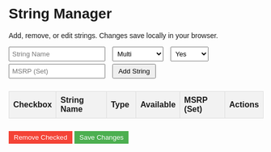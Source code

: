 <html lang="en">
<head>
  <meta charset="UTF-8">
  <meta name="viewport" content="width=device-width, initial-scale=1.0">
  <title>String Manager</title>
  <style>
    body { font-family: Arial, sans-serif; margin: 20px; }
    table { border-collapse: collapse; width: 100%; margin-bottom: 20px; }
    th, td { border: 1px solid #ddd; padding: 8px; text-align: left; }
    th { background-color: #f2f2f2; cursor: pointer; }
    th:hover { background-color: #ddd; }
    form { margin-bottom: 20px; }
    input[type="text"], select { margin-right: 10px; padding: 5px; }
    button { padding: 5px 10px; margin: 5px 0; }
    .remove-btn { background-color: #f44336; color: white; border: none; cursor: pointer; }
    .save-btn { background-color: #4CAF50; color: white; border: none; cursor: pointer; }
    .sort-arrow { margin-left: 5px; }
    .review { display: none; margin-top: 5px; padding: 5px; border: 1px solid #ccc; background: #f9f9f9; max-width: 300px; }
    a { color: #0066cc; text-decoration: none; }
    a:hover { text-decoration: underline; }
  </style>
</head>
<body>
  <h1> String Manager</h1>
  <p>Add, remove, or edit strings. Changes save locally in your browser.</p>

  <form id="addForm">
    <input type="text" id="stringName" placeholder="String Name" required>
    <select id="type">
      <option value="Multi">Multi</option>
      <option value="Syn">Synthetic</option>
      <option value="Poly">Poly</option>
      <option value="Natural Gut">Natural Gut</option>
    </select>
    <select id="available">
      <option value="Yes">Yes</option>
      <option value="No">No</option>
      <option value="Limited">Limited</option>
    </select>
    <input type="text" id="msrp" placeholder="MSRP (Set)" required>
    <button type="submit">Add String</button>
  </form>

  <table id="stringTable">
    <thead>
      <tr>
        <th>Checkbox</th>
        <th onclick="sortTable(1)">String Name<span id="sortNameArrow" class="sort-arrow"></span></th>
        <th onclick="sortTable(2)">Type<span id="sortTypeArrow" class="sort-arrow"></span></th>
        <th>Available</th>
        <th>MSRP (Set)</th>
        <th>Actions</th>
      </tr>
    </thead>
    <tbody>
      <!-- Strings will be loaded here -->
    </tbody>
  </table>

  <button class="remove-btn" onclick="removeChecked()">Remove Checked</button>
  <button class="save-btn" onclick="saveChanges()">Save Changes</button>

  <script>
    let strings = JSON.parse(localStorage.getItem('timStringList')) || [
      { name: "Wilson Poly Last", type: "Poly", available: "No", msrp: "$8.00 (est.)" },
      { name: "Asics Resolution 16", type: "Poly", available: "Yes", msrp: "$12.95" },
      { name: "Gamma Octo TNT", type: "Poly", available: "Yes", msrp: "$14.95" },
      { name: "Babolat Conquest", type: "Poly", available: "Yes", msrp: "$15.95" },
      { name: "Babolat N.vy", type: "Syn", available: "Limited", msrp: "$7.50 (est.)" },
      { name: "Babolat Xcel", type: "Multi", available: "Yes", msrp: "$18.95" },
      { name: "Head Velocity MLT", type: "Multi", available: "Yes", msrp: "$11.95" },
      { name: "Head FXP", type: "Syn", available: "Yes", msrp: "$9.95" },
      { name: "Head FXP Tour", type: "Syn", available: "Yes", msrp: "$10.95" },
      { name: "Primce Premier Control 15", type: "Poly", available: "Yes", msrp: "$13.95" },
      { name: "Prince Premier Tour XC", type: "Poly", available: "Yes", msrp: "$14.95" },
      { name: "Prince Synthetic Gut with Duraflex", type: "Syn", available: "Yes", msrp: "$7.95" },
      { name: "Prince Synthetic Gut 15L", type: "Syn", available: "Yes", msrp: "$6.95" },
      { name: "Head Intellistring", type: "Syn", available: "Limited", msrp: "$8.50 (est.)" },
      { name: "Kirschbaum Super Smash", type: "Multi", available: "Yes", msrp: "$13.95" },
      { name: "Kirschbaum Synthetic Gut", type: "Syn", available: "Yes", msrp: "$6.50" },
      { name: "Bluestar Multi Filament", type: "Multi", available: "Yes", msrp: "$17.95" },
      { name: "Tourna Premier Poly", type: "Poly", available: "Yes", msrp: "$12.95" },
      { name: "Wilson Shock Shield 16", type: "Syn", available: "Yes", msrp: "$8.95" },
      { name: "Wilson Shock Shield 17", type: "Syn", available: "Yes", msrp: "$8.95" },
      { name: "Wilson NXT with Duramax 15", type: "Multi", available: "Yes", msrp: "$21.95" },
      { name: "Wilson Hyperlast", type: "Poly", available: "No", msrp: "$9.00 (est.)" },
      { name: "Wilson Super Spin 16", type: "Multi", available: "No", msrp: "$10.00 (est.)" },
      { name: "Wilson Hollowcore 16", type: "Syn", available: "Limited", msrp: "$7.50 (est.)" },
      { name: "Wilson Synthetic Gut Extreme", type: "Syn", available: "Yes", msrp: "$7.95" },
      { name: "Wilson Extreme Octane", type: "Syn", available: "Yes", msrp: "$7.50" },
      { name: "Wilson SGX", type: "Syn", available: "Yes", msrp: "$7.95" }
    ];

    let sortDirection = { 1: 'asc', 2: 'asc' }; // Column 1 (Name), Column 2 (Type)

    function renderTable() {
      const tbody = document.querySelector('#stringTable tbody');
      tbody.innerHTML = '';
      strings.forEach((str, index) => {
        const tr = document.createElement('tr');
        tr.innerHTML = `
          <td><input type="checkbox" class="checkbox" data-index="${index}"></td>
          <td><a href="#" onclick="showReview('${str.name}', event); return false;">${str.name}</a><div class="review" id="review-${str.name.replace(/ /g, '-')}" style="display:none;"></div></td>
          <td contenteditable="true" data-field="type">${str.type}</td>
          <td contenteditable="true" data-field="available">${str.available}</td>
          <td contenteditable="true" data-field="msrp">${str.msrp}</td>
          <td><button onclick="deleteRow(${index})">Delete</button></td>
        `;
        tbody.appendChild(tr);
      });
      updateSortArrows();
    }

    function sortTable(columnIndex) {
      const direction = sortDirection[columnIndex] === 'asc' ? 'desc' : 'asc';
      sortDirection[columnIndex] = direction;

      strings.sort((a, b) => {
        const valueA = columnIndex === 1 ? a.name.toLowerCase() : a.type.toLowerCase();
        const valueB = columnIndex === 1 ? b.name.toLowerCase() : b.type.toLowerCase();
        if (direction === 'asc') {
          return valueA.localeCompare(valueB);
        } else {
          return valueB.localeCompare(valueA);
        }
      });

      localStorage.setItem('timStringList', JSON.stringify(strings));
      renderTable();
    }

    function updateSortArrows() {
      const nameArrow = document.getElementById('sortNameArrow');
      const typeArrow = document.getElementById('sortTypeArrow');
      nameArrow.textContent = sortDirection[1] === 'asc' ? ' ↑' : ' ↓';
      typeArrow.textContent = sortDirection[2] === 'asc' ? ' ↑' : ' ↓';
    }

    function addString(e) {
      e.preventDefault();
      const newString = {
        name: document.getElementById('stringName').value,
        type: document.getElementById('type').value,
        available: document.getElementById('available').value,
        msrp: document.getElementById('msrp').value
      };
      strings.push(newString);
      localStorage.setItem('timStringList', JSON.stringify(strings));
      renderTable();
      addForm.reset();
    }

    function removeChecked() {
      const checkboxes = document.querySelectorAll('.checkbox:checked');
      const indices = Array.from(checkboxes).map(cb => parseInt(cb.dataset.index)).sort((a, b) => b - a);
      indices.forEach(index => strings.splice(index, 1));
      localStorage.setItem('timStringList', JSON.stringify(strings));
      renderTable();
    }

    function deleteRow(index) {
      strings.splice(index, 1);
      localStorage.setItem('timStringList', JSON.stringify(strings));
      renderTable();
    }

    function saveChanges() {
      const rows = document.querySelectorAll('#stringTable tbody tr');
      rows.forEach((row, index) => {
        const fields = row.querySelectorAll('[data-field]');
        fields.forEach(field => {
          strings[index][field.dataset.field] = field.textContent.trim();
        });
      });
      localStorage.setItem('timStringList', JSON.stringify(strings));
      alert('Changes saved!');
    }

    function showReview(stringName, event) {
      event.preventDefault();
      const reviewId = `review-${stringName.replace(/ /g, '-')}`;
      const reviewDiv = document.getElementById(reviewId);
      if (reviewDiv.style.display === 'none') {
        let reviewText = '';
        switch (stringName) {
          case 'Wilson Poly Last':
            reviewText = 'Wilson Poly Last, a discontinued polyester, offers solid control and durability, Users note a stiff feel, ideal for baseline play if stored well.';
            break;
          case 'Asics Resolution 16':
            reviewText = 'Asics Resolution 16, a polyester string, delivers excellent spin and control with decent durability. Players praise its crisp response, though it may feel harsh for some.';
            break;
          case 'Gamma Octo TNT':
            reviewText = 'Gamma Octo TNT, an octagonal polyester, is lauded for its spin potential and durability. Reviews highlight a firm feel, great for aggressive players seeking precision.';
            break;
          case 'Babolat Conquest':
            reviewText = 'Babolat Conquest, a polyester, provides strong control and spin with good tension maintenance. Users enjoy its bite, though it’s less arm-friendly for long sessions.';
            break;
          case 'Babolat N.vy':
            reviewText = 'Babolat N.Vy, a synthetic gut, offers a soft, arm-friendly feel with decent power. Limited availability makes it a niche choice, with users noting good value.';
            break;
          case 'Babolat XCel':
            reviewText = 'Babolat XCel, a multifilament, shines with comfort and power, mimicking natural gut. Reviews praise its plush feel, though durability is moderate for frequent play.';
            break;
          case 'Head Velocity MLT':
            reviewText = 'Head Velocity MLT, a multifilament, is known for its soft, comfortable play and good power. Players appreciate its arm-friendliness, with solid tension retention.';
            break;
          case 'Head FXP':
            reviewText = 'Head FXP, a synthetic gut, offers a balanced mix of power and control at a budget price. Users find it reliable for all-court play with decent durability.';
            break;
          case 'Head FXP Tour':
            reviewText = 'Head FXP Tour, an upgraded synthetic gut, provides enhanced comfort and control. Reviews highlight its versatility, though it’s less durable than polys.';
            break;
          case 'Premier Control 15':
            reviewText = 'Premier Control 15, a polyester, excels in precision and spin with a firm feel. Players note its durability, though it may lack power for some styles.';
            break;
          case 'Premier Tour XC':
            reviewText = 'Premier Tour XC, a polyester, offers great spin and control with solid durability. Users enjoy its crisp response, ideal for competitive baseline play.';
            break;
          case 'Prince Synthetic Gut with Duraflex':
            reviewText = 'Prince Synthetic Gut with Duraflex, a synthetic gut, delivers a soft feel with good power and durability. Reviews praise its value and all-around playability.';
            break;
          case 'Prince Synthetic Gut 15L':
            reviewText = 'Prince Synthetic Gut 15L, a heavier synthetic gut, provides a lively response with decent comfort. Users note its affordability, though durability varies.';
            break;
          case 'Head Intellistring':
            reviewText = 'Head Intellistring, a synthetic gut, offers a balanced play with moderate power. Limited stock feedback suggests it’s a solid, budget-friendly option.';
            break;
          case 'Kirschbaum Super Smash':
            reviewText = 'Kirschbaum Super Smash, a polyester, is favored for its spin and durability. Players love its aggressive bite, though it’s stiffer on the arm.';
            break;
          case 'Kirschbaum Synthetic Gut':
            reviewText = 'Kirschbaum Synthetic Gut, a budget synthetic, provides good power and comfort. Reviews highlight its value, with decent performance for casual play.';
            break;
          case 'Bluestar Multi Filament':
            reviewText = 'Bluestar Multi Filament, a multifilament, offers a soft, gut-like feel with excellent power. Users praise its comfort, though durability is average.';
            break;
          case 'Tourna Poly Premier':
            reviewText = 'Tourna Poly Premier, a polyester, delivers solid spin and control at a low cost. Players note its firmness, great for budget-conscious spin seekers.';
            break;
          case 'Tourna Premier Poly':
            reviewText = 'Tourna Premier Poly, a polyester, provides good spin and durability. Reviews commend its value, though it may feel harsh for some players.';
            break;
          case 'Wilson Shock Shield 16':
            reviewText = 'Wilson Shock Shield 16, a synthetic gut, offers vibration dampening with a soft feel. Users appreciate its comfort, ideal for arm protection.';
            break;
          case 'Wilson Shock Shield 17':
            reviewText = 'Wilson Shock Shield 17, a thinner synthetic gut, provides similar comfort with added feel. Reviews note its effectiveness for sensitive arms.';
            break;
          case 'Wilson NXT with Duramax 15':
            reviewText = 'Wilson NXT with Duramax 15, a multifilament, combines plush comfort with enhanced durability. Players love its power and gut-like response.';
            break;
          case 'Wilson Hyperlast':
            reviewText = 'Wilson Hyperlast, a discontinued polyester, offers control and durability. Users recall its firm feel, though age may affect performance.';
            break;
          case 'Wilson Super Spin 16':
            reviewText = 'Wilson Super Spin 16, a discontinued multifilament, excels in spin and comfort. Reviews highlight its hexagonal shape, though durability is limited.';
            break;
          case 'Wilson Hollowcore 16':
            reviewText = 'Wilson Hollowcore 16, a synthetic gut, provides a unique hollow design for power. Limited feedback suggests a soft, lively feel.';
            break;
          case 'Wilson Synthetic Gut Extreme':
            reviewText = 'Wilson Synthetic Gut Extreme, a synthetic gut, offers a crisp, durable play. Users praise its value and all-court performance.';
            break;
          case 'Wilson Extreme Octane':
            reviewText = 'Wilson Extreme Octane, a synthetic gut, delivers a lively response with good control. Reviews note its affordability and decent durability.';
            break;
          case 'Wilson SGX':
            reviewText = 'Wilson SGX, a synthetic gut, provides a balanced feel with vibrant colors. Users enjoy its versatility and budget-friendly price.';
            break;
          default:
            reviewText = 'No detailed review available for this string.';
        }
        reviewDiv.textContent = reviewText;
        reviewDiv.style.display = 'block';
      } else {
        reviewDiv.style.display = 'none';
      }
    }

    const addForm = document.getElementById('addForm');
    addForm.addEventListener('submit', addString);

    renderTable();
  </script>
</body>
</html>
